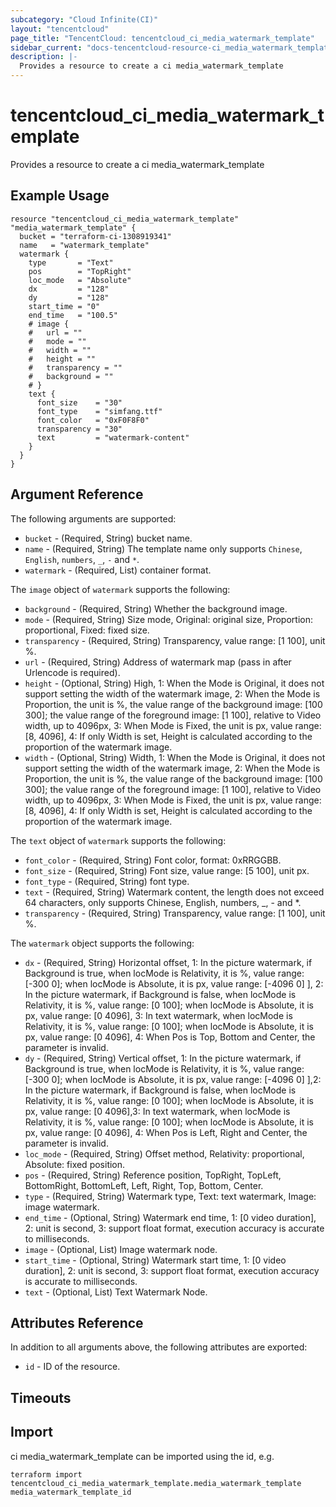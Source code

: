 ```yaml
---
subcategory: "Cloud Infinite(CI)"
layout: "tencentcloud"
page_title: "TencentCloud: tencentcloud_ci_media_watermark_template"
sidebar_current: "docs-tencentcloud-resource-ci_media_watermark_template"
description: |-
  Provides a resource to create a ci media_watermark_template
---
```


# tencentcloud_ci_media_watermark_template

Provides a resource to create a ci media_watermark_template

## Example Usage

```hcl
resource "tencentcloud_ci_media_watermark_template" "media_watermark_template" {
  bucket = "terraform-ci-1308919341"
  name   = "watermark_template"
  watermark {
    type       = "Text"
    pos        = "TopRight"
    loc_mode   = "Absolute"
    dx         = "128"
    dy         = "128"
    start_time = "0"
    end_time   = "100.5"
    # image {
    # 	url = ""
    # 	mode = ""
    # 	width = ""
    # 	height = ""
    # 	transparency = ""
    # 	background = ""
    # }
    text {
      font_size    = "30"
      font_type    = "simfang.ttf"
      font_color   = "0xF0F8F0"
      transparency = "30"
      text         = "watermark-content"
    }
  }
}
```

## Argument Reference

The following arguments are supported:

* `bucket` - (Required, String) bucket name.
* `name` - (Required, String) The template name only supports `Chinese`, `English`, `numbers`, `_`, `-` and `*`.
* `watermark` - (Required, List) container format.

The `image` object of `watermark` supports the following:

* `background` - (Required, String) Whether the background image.
* `mode` - (Required, String) Size mode, Original: original size, Proportion: proportional, Fixed: fixed size.
* `transparency` - (Required, String) Transparency, value range: [1 100], unit %.
* `url` - (Required, String) Address of watermark map (pass in after Urlencode is required).
* `height` - (Optional, String) High, 1: When the Mode is Original, it does not support setting the width of the watermark image, 2: When the Mode is Proportion, the unit is %, the value range of the background image: [100 300]; the value range of the foreground image: [1 100], relative to Video width, up to 4096px, 3: When Mode is Fixed, the unit is px, value range: [8, 4096], 4: If only Width is set, Height is calculated according to the proportion of the watermark image.
* `width` - (Optional, String) Width, 1: When the Mode is Original, it does not support setting the width of the watermark image, 2: When the Mode is Proportion, the unit is %, the value range of the background image: [100 300]; the value range of the foreground image: [1 100], relative to Video width, up to 4096px, 3: When Mode is Fixed, the unit is px, value range: [8, 4096], 4: If only Width is set, Height is calculated according to the proportion of the watermark image.

The `text` object of `watermark` supports the following:

* `font_color` - (Required, String) Font color, format: 0xRRGGBB.
* `font_size` - (Required, String) Font size, value range: [5 100], unit px.
* `font_type` - (Required, String) font type.
* `text` - (Required, String) Watermark content, the length does not exceed 64 characters, only supports Chinese, English, numbers, _, - and *.
* `transparency` - (Required, String) Transparency, value range: [1 100], unit %.

The `watermark` object supports the following:

* `dx` - (Required, String) Horizontal offset, 1: In the picture watermark, if Background is true, when locMode is Relativity, it is %, value range: [-300 0]; when locMode is Absolute, it is px, value range: [-4096 0] ], 2: In the picture watermark, if Background is false, when locMode is Relativity, it is %, value range: [0 100]; when locMode is Absolute, it is px, value range: [0 4096], 3: In text watermark, when locMode is Relativity, it is %, value range: [0 100]; when locMode is Absolute, it is px, value range: [0 4096], 4: When Pos is Top, Bottom and Center, the parameter is invalid.
* `dy` - (Required, String) Vertical offset, 1: In the picture watermark, if Background is true, when locMode is Relativity, it is %, value range: [-300 0]; when locMode is Absolute, it is px, value range: [-4096 0] ],2: In the picture watermark, if Background is false, when locMode is Relativity, it is %, value range: [0 100]; when locMode is Absolute, it is px, value range: [0 4096],3: In text watermark, when locMode is Relativity, it is %, value range: [0 100]; when locMode is Absolute, it is px, value range: [0 4096], 4: When Pos is Left, Right and Center, the parameter is invalid.
* `loc_mode` - (Required, String) Offset method, Relativity: proportional, Absolute: fixed position.
* `pos` - (Required, String) Reference position, TopRight, TopLeft, BottomRight, BottomLeft, Left, Right, Top, Bottom, Center.
* `type` - (Required, String) Watermark type, Text: text watermark, Image: image watermark.
* `end_time` - (Optional, String) Watermark end time, 1: [0 video duration], 2: unit is second, 3: support float format, execution accuracy is accurate to milliseconds.
* `image` - (Optional, List) Image watermark node.
* `start_time` - (Optional, String) Watermark start time, 1: [0 video duration], 2: unit is second, 3: support float format, execution accuracy is accurate to milliseconds.
* `text` - (Optional, List) Text Watermark Node.

## Attributes Reference

In addition to all arguments above, the following attributes are exported:

* `id` - ID of the resource.



## Timeouts

<no value>


## Import

ci media_watermark_template can be imported using the id, e.g.

```
terraform import tencentcloud_ci_media_watermark_template.media_watermark_template media_watermark_template_id
```

